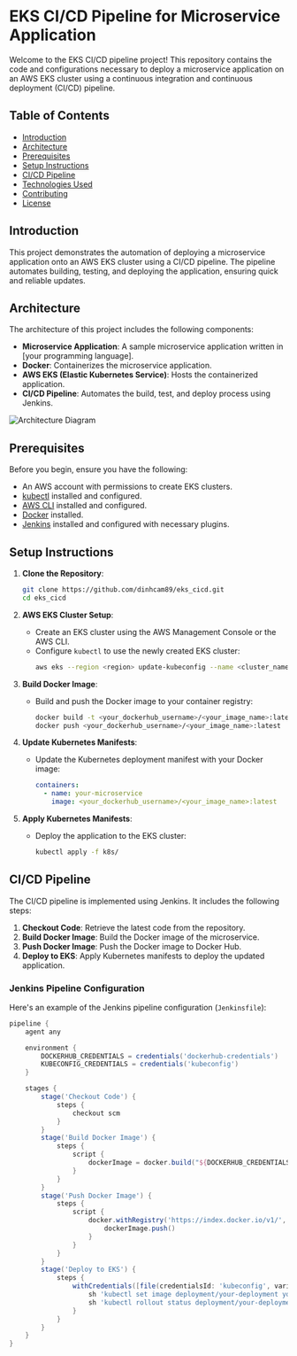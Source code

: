 # EKS CI/CD Pipeline for Microservice Application

Welcome to the EKS CI/CD pipeline project! This repository contains the code and configurations necessary to deploy a microservice application on an AWS EKS cluster using a continuous integration and continuous deployment (CI/CD) pipeline.

## Table of Contents

- [Introduction](#introduction)
- [Architecture](#architecture)
- [Prerequisites](#prerequisites)
- [Setup Instructions](#setup-instructions)
- [CI/CD Pipeline](#cicd-pipeline)
- [Technologies Used](#technologies-used)
- [Contributing](#contributing)
- [License](#license)

## Introduction

This project demonstrates the automation of deploying a microservice application onto an AWS EKS cluster using a CI/CD pipeline. The pipeline automates building, testing, and deploying the application, ensuring quick and reliable updates.

## Architecture

The architecture of this project includes the following components:

- **Microservice Application**: A sample microservice application written in [your programming language].
- **Docker**: Containerizes the microservice application.
- **AWS EKS (Elastic Kubernetes Service)**: Hosts the containerized application.
- **CI/CD Pipeline**: Automates the build, test, and deploy process using Jenkins.

![Architecture Diagram](path/to/your/architecture/diagram.png)

## Prerequisites

Before you begin, ensure you have the following:

- An AWS account with permissions to create EKS clusters.
- [kubectl](https://kubernetes.io/docs/tasks/tools/install-kubectl/) installed and configured.
- [AWS CLI](https://aws.amazon.com/cli/) installed and configured.
- [Docker](https://www.docker.com/) installed.
- [Jenkins](https://www.jenkins.io/) installed and configured with necessary plugins.

## Setup Instructions

1. **Clone the Repository**:
    ```sh
    git clone https://github.com/dinhcam89/eks_cicd.git
    cd eks_cicd
    ```

2. **AWS EKS Cluster Setup**:
    - Create an EKS cluster using the AWS Management Console or the AWS CLI.
    - Configure `kubectl` to use the newly created EKS cluster:
        ```sh
        aws eks --region <region> update-kubeconfig --name <cluster_name>
        ```

3. **Build Docker Image**:
    - Build and push the Docker image to your container registry:
        ```sh
        docker build -t <your_dockerhub_username>/<your_image_name>:latest .
        docker push <your_dockerhub_username>/<your_image_name>:latest
        ```

4. **Update Kubernetes Manifests**:
    - Update the Kubernetes deployment manifest with your Docker image:
        ```yaml
        containers:
          - name: your-microservice
            image: <your_dockerhub_username>/<your_image_name>:latest
        ```

5. **Apply Kubernetes Manifests**:
    - Deploy the application to the EKS cluster:
        ```sh
        kubectl apply -f k8s/
        ```

## CI/CD Pipeline

The CI/CD pipeline is implemented using Jenkins. It includes the following steps:

1. **Checkout Code**: Retrieve the latest code from the repository.
2. **Build Docker Image**: Build the Docker image of the microservice.
3. **Push Docker Image**: Push the Docker image to Docker Hub.
4. **Deploy to EKS**: Apply Kubernetes manifests to deploy the updated application.

### Jenkins Pipeline Configuration

Here's an example of the Jenkins pipeline configuration (`Jenkinsfile`):

```groovy
pipeline {
    agent any

    environment {
        DOCKERHUB_CREDENTIALS = credentials('dockerhub-credentials')
        KUBECONFIG_CREDENTIALS = credentials('kubeconfig')
    }

    stages {
        stage('Checkout Code') {
            steps {
                checkout scm
            }
        }
        stage('Build Docker Image') {
            steps {
                script {
                    dockerImage = docker.build("${DOCKERHUB_CREDENTIALS_USR}/${JOB_NAME}:${BUILD_ID}")
                }
            }
        }
        stage('Push Docker Image') {
            steps {
                script {
                    docker.withRegistry('https://index.docker.io/v1/', 'dockerhub-credentials') {
                        dockerImage.push()
                    }
                }
            }
        }
        stage('Deploy to EKS') {
            steps {
                withCredentials([file(credentialsId: 'kubeconfig', variable: 'KUBECONFIG')]) {
                    sh 'kubectl set image deployment/your-deployment your-container=${DOCKERHUB_CREDENTIALS_USR}/${JOB_NAME}:${BUILD_ID}'
                    sh 'kubectl rollout status deployment/your-deployment'
                }
            }
        }
    }
}
